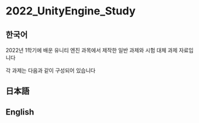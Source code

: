 # 2022_UnityEngine_Study
## 한국어
2022년 1학기에 배운 유니티 엔진 과목에서 제작한 일반 과제와 시험 대체 과제 자료입니다

각 과제는 다음과 같이 구성되어 있습니다
## 日本語

## English
